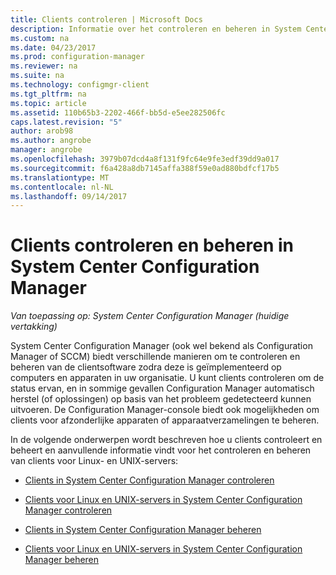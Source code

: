 ```yaml
---
title: Clients controleren | Microsoft Docs
description: Informatie over het controleren en beheren in System Center Configuration Manager-clients.
ms.custom: na
ms.date: 04/23/2017
ms.prod: configuration-manager
ms.reviewer: na
ms.suite: na
ms.technology: configmgr-client
ms.tgt_pltfrm: na
ms.topic: article
ms.assetid: 110b65b3-2202-466f-bb5d-e5ee282506fc
caps.latest.revision: "5"
author: arob98
ms.author: angrobe
manager: angrobe
ms.openlocfilehash: 3979b07dcd4a8f131f9fc64e9fe3edf39dd9a017
ms.sourcegitcommit: f6a428a8db7145affa388f59e0ad880bdfcf17b5
ms.translationtype: MT
ms.contentlocale: nl-NL
ms.lasthandoff: 09/14/2017
---
```

# <a name="monitor-and-manage-clients-in-system-center-configuration-manager"></a>Clients controleren en beheren in System Center Configuration Manager

*Van toepassing op: System Center Configuration Manager (huidige vertakking)*

System Center Configuration Manager (ook wel bekend als Configuration Manager of SCCM) biedt verschillende manieren om te controleren en beheren van de clientsoftware zodra deze is geïmplementeerd op computers en apparaten in uw organisatie.  U kunt clients controleren om de status ervan, en in sommige gevallen Configuration Manager automatisch herstel (of oplossingen) op basis van het probleem gedetecteerd kunnen uitvoeren. De Configuration Manager-console biedt ook mogelijkheden om clients voor afzonderlijke apparaten of apparaatverzamelingen te beheren.  

 In de volgende onderwerpen wordt beschreven hoe u clients controleert en beheert en aanvullende informatie vindt voor het controleren en beheren van clients voor Linux- en UNIX-servers:  

-   [Clients in System Center Configuration Manager controleren](../../../core/clients/manage/monitor-clients.md)  

-   [Clients voor Linux en UNIX-servers in System Center Configuration Manager controleren](../../../core/clients/manage/monitor-clients-for-linux-and-unix-servers.md)  

-   [Clients in System Center Configuration Manager beheren](../../../core/clients/manage/manage-clients.md)  

-   [Clients voor Linux en UNIX-servers in System Center Configuration Manager beheren](../../../core/clients/manage/manage-clients-for-linux-and-unix-servers.md)  
